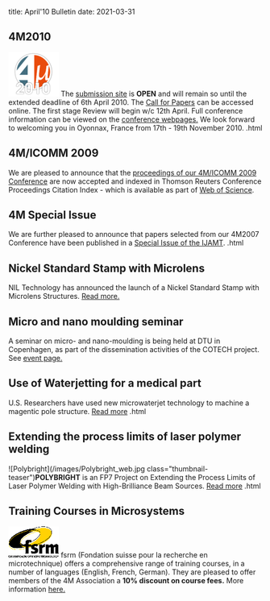 title: April'10 Bulletin
date: 2021-03-31

<!--break-->
## 4M2010


![4M2010](/images/4m-logotight_web.png)
The [submission site](/conference/2010/Submission%20Guidelines) is **OPEN** and will remain so until the extended deadline of 6th April 2010. The [Call for Papers](/contents/1st-Call-Paper.html) can be accessed online. The first stage Review will begin w/c 12th April. Full conference information can be viewed on the [conference webpages.](/conference/2010.html) We look forward to welcoming you in Oyonnax, France from 17th - 19th November 2010.  .html
  
## 4M/ICOMM 2009

We are pleased to announce that the [proceedings of our 4M/ICOMM 2009 Conference](http://eco.pepublishing.com/content/g837w8) are now accepted and indexed in Thomson Reuters Conference Proceedings Citation Index - which is available as part of [Web of Science](http://thomsonreuters.com/products_services/science/science_products/a-z/web_of_science).  
    
## 4M Special Issue

We are further pleased to announce that papers selected from our 4M2007 Conference have been published in a [Special Issue of the IJAMT](/contents/4M-Special-Issue-IJAM.html).  .html
  
## Nickel Standard Stamp with Microlens

NIL Technology has announced the launch of a Nickel Standard Stamp with Microlens Structures. [Read more.](/contents/NILT-Announces-Launch-Nickel-Standard-Stamp-Microlen.html)
  
## Micro and nano moulding seminar

A seminar on micro- and nano-moulding is being held at DTU in Copenhagen, as part of the dissemination activities of the COTECH project. See [event page.](/event/Micro-nano-moulding-semina.html)   
  
## Use of Waterjetting for a medical part

U.S. Researchers have used new microwaterjet technology to machine a magentic pole structure. [Read more](/contents/Use-microwaterjetting-medical-par.html)  .html
  
## Extending the process limits of laser polymer welding

![Polybright](/images/Polybright_web.jpg class="thumbnail-teaser")**POLYBRIGHT** is an FP7 Project on Extending the Process Limits of Laser Polymer Welding with High-Brilliance Beam Sources. [Read more](/contents/Extending-process-limits-laser-polymer-weldin.html)  .html

## Training Courses in Microsystems

![FSRM](/images/FSRM_LOGO_web.gif)
fsrm (Fondation suisse pour la recherche en microtechnique) offers a comprehensive range of training courses, in a number of languages (English, French, German). They are pleased to offer members of the 4M Association a <b>10% discount on course fees.</b> More information [here.](/contents/fsrm-training-course.html)